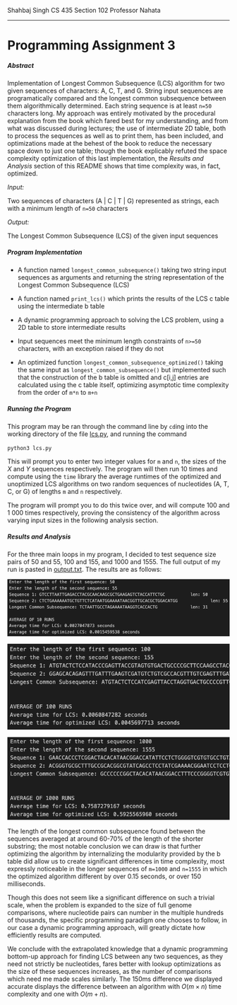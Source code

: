 Shahbaj Singh
CS 435 Section 102
Professor Nahata
____

Programming Assignment 3
===

##### Abstract

Implementation of Longest Common Subsequence (LCS) algorithm for two given sequences of characters: A, C, T, and G. String input sequences are programatically compared and the longest common subsequence between them algorithmically determined. Each string sequence is at least `n=50` characters long. My approach was entirely motivated by the procedural explanation from the book which fared best for my understanding, and from what was discussed during lectures; the use of intermediate 2D table, both to process the sequences as well as to print them, has been included, and optimizations made at the behest of the book to reduce the necessary space down to just one table; though the book explicably refuted the space complexity optimization of this last implementation, the _Results and Analysis_ section of this README shows that time complexity was, in fact, optimized.

_Input:_

Two sequences of characters (A | C | T | G) represented as strings, each with a minimum length of `n=50` characters

_Output:_

The Longest Common Subsequence (LCS) of the given input sequences

##### Program Implementation

* A function named `longest_common_subsequence()` taking two string input sequences as arguments and returning the string representation of the Longest Common Subsequence (LCS)

* A function named `print_lcs()` which prints the results of the LCS c table using the intermediate b table

* A dynamic programming approach to solving the LCS problem, using a 2D table to store intermediate results

* Input sequences meet the minimum length constraints of `n>=50` characters, with an exception raised if they do not

* An optimized function `longest_common_subsequence_optimized()` taking the same input as `longest_common_subsequence()` but implemented such that the construction of the b table is omitted and c[i,j] entries are calculated using the c table itself, optimizing asymptotic time complexity from the order of `m*n` to `m+n`

##### Running the Program

This program may be ran through the command line by `cd`ing into the working directory of the file [lcs.py](/prog-ass-3/lcs.py), and running the command

`python3 lcs.py`

This will prompt you to enter two integer values for `m` and `n`, the sizes of the _X_ and _Y_ sequences respectively. The program will then run 10 times and compute using the `time` library the average runtimes of the optimized and unoptimized LCS algorithms on two random sequences of nucleotides (A, T, C, or G) of lengths `m` and `n` respectively.

The program will prompt you to do this twice over, and will compute 100 and 1 000 times respectively, proving the consistency of the algorithm across varying input sizes in the following analysis section.

##### Results and Analysis

For the three main loops in my program, I decided to test sequence size pairs of 50 and 55, 100 and 155, and 1000 and 1555. The full output of my run is pasted in [output.txt](/prog-ass-3/output.txt). The results are as follows:

![50,55](image.png)

![150,155](image-1.png)

![1000,1555](image-2.png)

The length of the longest common subsequence found between the sequences averaged at around 60-70% of the length of the shorter substring; the most notable conclusion we can draw is that further optimizing the algorithm by internalizing the modularity provided by the b table did allow us to create significant differences in time complexity, most expressly noticeable in the longer sequences of `m=1000` and `n=1555` in which the optimized algorithm different by over 0.15 seconds, or over 150 milliseconds.

Though this does not seem like a significant difference on such a trivial scale, when the problem is expanded to the size of full genome comparisons, where nucleotide pairs can number in the multiple hundreds of thousands, the specific programming paradigm one chooses to follow, in our case a dynamic programming approach, will greatly dictate how efficiently results are computed. 

We conclude with the extrapolated knowledge that a dynamic programming bottom-up approach for finding LCS between any two sequences, as they need not strictly be nucleotides, fares better with lookup optimizations as the size of these sequences increases, as the number of comparisons which need me made scales similarly. The 150ms difference we displayed accurate displays the difference between an algorithm with $O(m\times n)$ time complexity and one with $O(m+n)$.

